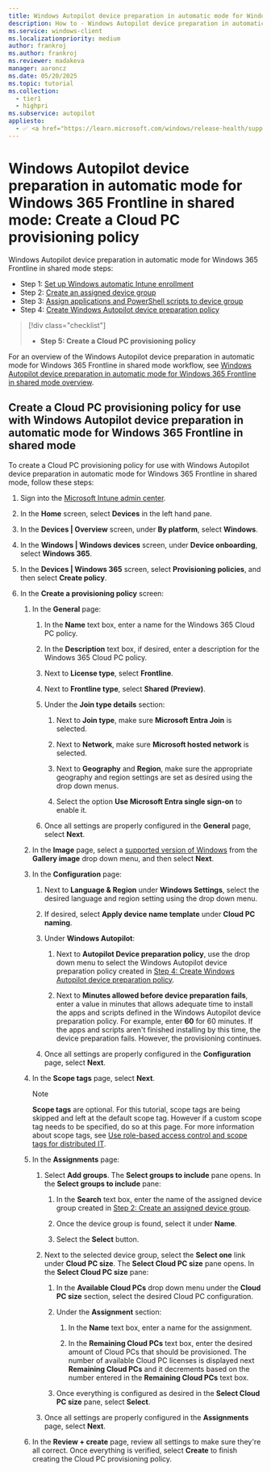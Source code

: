 ```yaml
---
title: Windows Autopilot device preparation in automatic mode for Windows 365 Frontline in shared mode - Step 5 of 5 - Create a Cloud PC provisioning policy
description: How to - Windows Autopilot device preparation in automatic mode for Windows 365 Frontline in shared mode - Step 5 of 5 - Create a Cloud PC provisioning policy.
ms.service: windows-client
ms.localizationpriority: medium
author: frankroj
ms.author: frankroj
ms.reviewer: madakeva
manager: aaroncz
ms.date: 05/20/2025
ms.topic: tutorial
ms.collection:
  - tier1
  - highpri
ms.subservice: autopilot
appliesto:
  - ✅ <a href="https://learn.microsoft.com/windows/release-health/supported-versions-windows-client" target="_blank">Windows 11</a>
---
```


# Windows Autopilot device preparation in automatic mode for Windows 365 Frontline in shared mode: Create a Cloud PC provisioning policy

Windows Autopilot device preparation in automatic mode for Windows 365 Frontline in shared mode steps:

- Step 1: [Set up Windows automatic Intune enrollment](automatic-automatic-enrollment.md)
- Step 2: [Create an assigned device group](automatic-device-group.md)
- Step 3: [Assign applications and PowerShell scripts to device group](automatic-assign-apps-scripts.md)
- Step 4: [Create Windows Autopilot device preparation policy](automatic-autopilot-policy.md)

> [!div class="checklist"]
>
> - **Step 5: Create a Cloud PC provisioning policy**

For an overview of the Windows Autopilot device preparation in automatic mode for Windows 365 Frontline in shared mode workflow, see [Windows Autopilot device preparation in automatic mode for Windows 365 Frontline in shared mode overview](automatic-workflow.md#workflow).

## Create a Cloud PC provisioning policy for use with Windows Autopilot device preparation in automatic mode for Windows 365 Frontline in shared mode

To create a Cloud PC provisioning policy for use with Windows Autopilot device preparation in automatic mode for Windows 365 Frontline in shared mode, follow these steps:

1. Sign into the [Microsoft Intune admin center](https://go.microsoft.com/fwlink/?linkid=2109431).

1. In the **Home** screen, select **Devices** in the left hand pane.

1. In the **Devices | Overview** screen, under **By platform**, select **Windows**.

1. In the **Windows | Windows devices** screen, under **Device onboarding**, select **Windows 365**.

1. In the **Devices | Windows 365** screen, select **Provisioning policies**, and then select **Create policy**.
1. In the **Create a provisioning policy** screen:

   1. In the **General** page:

      1. In the **Name** text box, enter a name for the Windows 365 Cloud PC policy.

      1. In the **Description** text box, if desired, enter a description for the Windows 365 Cloud PC policy.

      1. Next to **License type**, select **Frontline**.

      1. Next to **Frontline type**, select **Shared (Preview)**.

      1. Under the **Join type details** section:

         1. Next to **Join type**, make sure **Microsoft Entra Join** is selected.

         1. Next to **Network**, make sure **Microsoft hosted network** is selected.

         1. Next to **Geography** and **Region**, make sure the appropriate geography and region settings are set as desired using the drop down menus.

         1. Select the option **Use Microsoft Entra single sign-on** to enable it.

      1. Once all settings are properly configured in the **General** page, select **Next**.

   1. In the **Image** page, select a [supported version of Windows](../../requirements.md#windows-365-cloud-pcs) from the **Gallery image** drop down menu, and then select **Next**.

   1. In the **Configuration** page:

      1. Next to **Language & Region** under **Windows Settings**, select the desired language and region setting using the drop down menu.

      1. If desired, select **Apply device name template** under **Cloud PC naming**.

      1. Under **Windows Autopilot**:

         1. Next to **Autopilot Device preparation policy**, use the drop down menu to select the Windows Autopilot device preparation policy created in [Step 4: Create Windows Autopilot device preparation policy](automatic-autopilot-policy.md).

         1. Next to **Minutes allowed before device preparation fails**, enter a value in minutes that allows adequate time to install the apps and scripts defined in the Windows Autopilot device preparation policy. For example, enter **60** for 60 minutes. If the apps and scripts aren't finished installing by this time, the device preparation fails. However, the provisioning continues.

      1. Once all settings are properly configured in the **Configuration** page, select **Next**.

   1. In the **Scope tags** page, select **Next**.

      > [!NOTE]
      >
      > **Scope tags** are optional. For this tutorial, scope tags are being skipped and left at the default scope tag. However if a custom scope tag needs to be specified, do so at this page. For more information about scope tags, see [Use role-based access control and scope tags for distributed IT](/mem/intune-service/fundamentals/scope-tags).

   1. In the **Assignments** page:

      1. Select **Add groups**. The **Select groups to include** pane opens. In the **Select groups to include** pane:

         1. In the **Search** text box, enter the name of the assigned device group created in [Step 2: Create an assigned device group](automatic-device-group.md).

         1. Once the device group is found, select it under **Name**.

         1. Select the **Select** button.

      1. Next to the selected device group, select the **Select one** link under **Cloud PC size**. The **Select Cloud PC size** pane opens. In the **Select Cloud PC size** pane:

         1. In the **Available Cloud PCs** drop down menu under the **Cloud PC size** section, select the desired Cloud PC configuration.

         1. Under the **Assignment** section:

            1. In the **Name** text box, enter a name for the assignment.

            1. In the **Remaining Cloud PCs** text box, enter the desired amount of Cloud PCs that should be provisioned. The number of available Cloud PC licenses is displayed next **Remaining Cloud PCs** and it decrements based on the number entered in the **Remaining Cloud PCs** text box.

         1. Once everything is configured as desired in the **Select Cloud PC size** pane, select **Select**.

      1. Once all settings are properly configured in the **Assignments** page, select **Next**.

   1. In the **Review + create** page, review all settings to make sure they're all correct. Once everything is verified, select **Create** to finish creating the Cloud PC provisioning policy.
